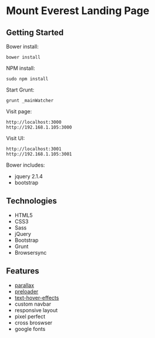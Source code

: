 Mount Everest Landing Page
==================================================

Getting Started
--------------------------------------------------
Bower install:
```
bower install
```
NPM install:
```
sudo npm install
```

Start Grunt:
```
grunt _mainWatcher
```

Visit page:
```
http://localhost:3000
http://192.168.1.105:3000
```

Visit UI:
```
http://localhost:3001
http://192.168.1.105:3001
```

Bower includes:
- jquery 2.1.4
- bootstrap

Technologies
--------------------------
- HTML5
- CSS3
- Sass
- jQuery
- Bootstrap
- Grunt
- Browsersync

Features
--------------------------
- [parallax](https://github.com/Prinzhorn/skrollr)
- [preloader](http://webdesign.tutsplus.com/tutorials/creating-a-collection-of-css3-animated-pre-loaders--cms-21978)
- [text-hover-effects](http://tonkec.github.io/text_hover_effects/index.html)
- custom navbar
- responsive layout
- pixel perfect
- cross broswser
- google fonts
